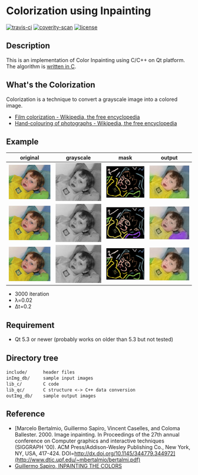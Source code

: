 # Colorization using Inpainting

[![travis-ci](https://travis-ci.org/mshr-h/Color_Inpainting.svg?branch=master)](https://travis-ci.org/mshr-h/Color_Inpainting)
[![coverity-scan](https://scan.coverity.com/projects/7761/badge.svg)](https://scan.coverity.com/projects/mshr-h-color_inpainting)
[![license](https://img.shields.io/badge/license-MIT-orange.svg)](https://github.com/mshr-h/Color_Inpainting/blob/master/LICENSE)

## Description

This is an implementation of Color Inpainting using C/C++ on Qt platform.
The algorithm is [written in C](lib_c/TSV_Inpaint.c).

## What's the Colorization

Colorization is a technique to convert a grayscale image into a colored image.

- [Film colorization - Wikipedia, the free encyclopedia](https://en.wikipedia.org/wiki/Film_colorization)
- [Hand-colouring of photographs - Wikipedia, the free encyclopedia](https://en.wikipedia.org/wiki/Hand-colouring_of_photographs)

## Example

| original | grayscale | mask | output |
| :------: | :-------: | :--: | :----: |
| ![](inImg_db/Lvn_kid_original.png) | ![](inImg_db/Lvn_kid_gs.png) | ![](inImg_db/Lvn_kid_scrible_1.png) | ![](outImg_db/Lvn_kid_scrible_1_out.png) |
| ![](inImg_db/Lvn_kid_original.png) | ![](inImg_db/Lvn_kid_gs.png) | ![](inImg_db/Lvn_kid_scrible_2.png) | ![](outImg_db/Lvn_kid_scrible_2_out.png) |
| ![](inImg_db/Lvn_kid_original.png) | ![](inImg_db/Lvn_kid_gs.png) | ![](inImg_db/Lvn_kid_scrible_3.png) | ![](outImg_db/Lvn_kid_scrible_3_out.png) |

- 3000 iteration
- λ=0.02
- Δt=0.2

## Requirement

- Qt 5.3 or newer (probably works on older than 5.3 but not tested)

## Directory tree

```
include/      header files
inImg_db/     sample input images
lib_c/        C code
lib_qc/       C structure <-> C++ data conversion
outImg_db/    sample output images
```

## Reference

- [Marcelo Bertalmio, Guillermo Sapiro, Vincent Caselles, and Coloma Ballester. 2000. Image inpainting. In Proceedings of the 27th annual conference on Computer graphics and interactive techniques (SIGGRAPH '00). ACM Press/Addison-Wesley Publishing Co., New York, NY, USA, 417-424. DOI=http://dx.doi.org/10.1145/344779.344972](http://www.dtic.upf.edu/~mbertalmio/bertalmi.pdf)
- [Guillermo Sapiro, INPAINTING THE COLORS](http://www.ima.umn.edu/preprints/pp2004/1979.pdf)

